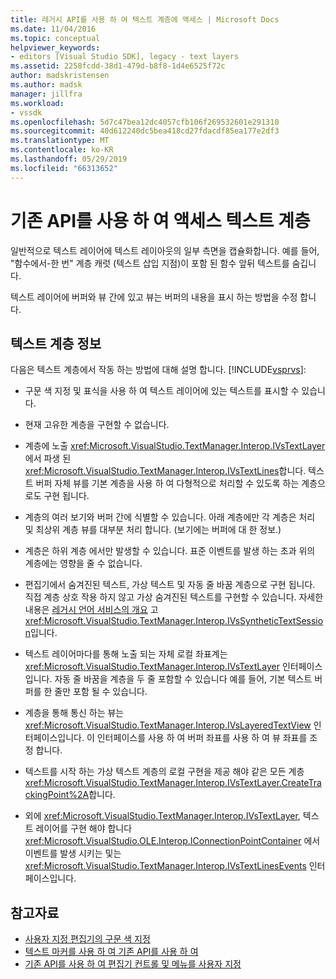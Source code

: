 ```yaml
---
title: 레거시 API를 사용 하 여 텍스트 계층에 액세스 | Microsoft Docs
ms.date: 11/04/2016
ms.topic: conceptual
helpviewer_keywords:
- editors [Visual Studio SDK], legacy - text layers
ms.assetid: 2258fcdd-38d1-479d-b8f8-1d4e6525f72c
author: madskristensen
ms.author: madsk
manager: jillfra
ms.workload:
- vssdk
ms.openlocfilehash: 5d7c47bea12dc4057cfb106f269532601e291310
ms.sourcegitcommit: 40d612240dc5bea418cd27fdacdf85ea177e2df3
ms.translationtype: MT
ms.contentlocale: ko-KR
ms.lasthandoff: 05/29/2019
ms.locfileid: "66313652"
---
```

# <a name="access-text-layers-by-using-the-legacy-api"></a>기존 API를 사용 하 여 액세스 텍스트 계층
일반적으로 텍스트 레이어에 텍스트 레이아웃의 일부 측면을 캡슐화합니다. 예를 들어, "함수에서-한 번" 계층 캐럿 (텍스트 삽입 지점)이 포함 된 함수 앞뒤 텍스트를 숨깁니다.

 텍스트 레이어에 버퍼와 뷰 간에 있고 뷰는 버퍼의 내용을 표시 하는 방법을 수정 합니다.

## <a name="text-layer-information"></a>텍스트 계층 정보
 다음은 텍스트 계층에서 작동 하는 방법에 대해 설명 합니다. [!INCLUDE[vsprvs](../code-quality/includes/vsprvs_md.md)]:

- 구문 색 지정 및 표식을 사용 하 여 텍스트 레이어에 있는 텍스트를 표시할 수 있습니다.

- 현재 고유한 계층을 구현할 수 없습니다.

- 계층에 노출 <xref:Microsoft.VisualStudio.TextManager.Interop.IVsTextLayer>에서 파생 된 <xref:Microsoft.VisualStudio.TextManager.Interop.IVsTextLines>합니다. 텍스트 버퍼 자체 뷰를 기본 계층을 사용 하 여 다형적으로 처리할 수 있도록 하는 계층으로도 구현 됩니다.

- 계층의 여러 보기와 버퍼 간에 식별할 수 있습니다. 아래 계층에만 각 계층은 처리 및 최상위 계층 뷰를 대부분 처리 합니다. (보기에는 버퍼에 대 한 정보.)

- 계층은 하위 계층 에서만 발생할 수 있습니다. 표준 이벤트를 발생 하는 초과 위의 계층에는 영향을 줄 수 없습니다.

- 편집기에서 숨겨진된 텍스트, 가상 텍스트 및 자동 줄 바꿈 계층으로 구현 됩니다. 직접 계층 상호 작용 하지 않고 가상 숨겨진된 텍스트를 구현할 수 있습니다. 자세한 내용은 [레거시 언어 서비스의 개요](../extensibility/internals/outlining-in-a-legacy-language-service.md) 고 <xref:Microsoft.VisualStudio.TextManager.Interop.IVsSyntheticTextSession>입니다.

- 텍스트 레이어마다를 통해 노출 되는 자체 로컬 좌표계는 <xref:Microsoft.VisualStudio.TextManager.Interop.IVsTextLayer> 인터페이스입니다. 자동 줄 바꿈을 계층을 두 줄 포함할 수 있습니다 예를 들어, 기본 텍스트 버퍼를 한 줄만 포함 될 수 있습니다.

- 계층을 통해 통신 하는 뷰는 <xref:Microsoft.VisualStudio.TextManager.Interop.IVsLayeredTextView> 인터페이스입니다. 이 인터페이스를 사용 하 여 버퍼 좌표를 사용 하 여 뷰 좌표를 조정 합니다.

- 텍스트를 시작 하는 가상 텍스트 계층의 로컬 구현을 제공 해야 같은 모든 계층 <xref:Microsoft.VisualStudio.TextManager.Interop.IVsTextLayer.CreateTrackingPoint%2A>합니다.

- 외에 <xref:Microsoft.VisualStudio.TextManager.Interop.IVsTextLayer>, 텍스트 레이어를 구현 해야 합니다 <xref:Microsoft.VisualStudio.OLE.Interop.IConnectionPointContainer> 에서 이벤트를 발생 시키는 및는 <xref:Microsoft.VisualStudio.TextManager.Interop.IVsTextLinesEvents> 인터페이스입니다.

## <a name="see-also"></a>참고자료
- [사용자 지정 편집기의 구문 색 지정](../extensibility/syntax-coloring-in-custom-editors.md)
- [텍스트 마커를 사용 하 여 기존 API를 사용 하 여](../extensibility/using-text-markers-with-the-legacy-api.md)
- [기존 API를 사용 하 여 편집기 컨트롤 및 메뉴를 사용자 지정](../extensibility/customizing-editor-controls-and-menus-by-using-the-legacy-api.md)